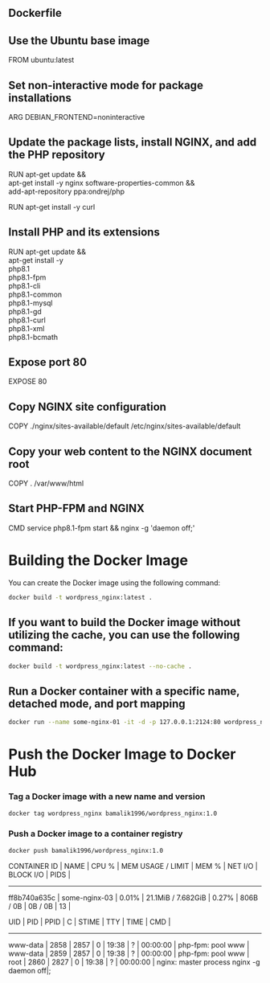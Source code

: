 

## Dockerfile


## Use the Ubuntu base image
FROM ubuntu:latest

## Set non-interactive mode for package installations

ARG DEBIAN_FRONTEND=noninteractive

## Update the package lists, install NGINX, and add the PHP repository
RUN apt-get update && \
    apt-get install -y nginx software-properties-common && \
    add-apt-repository ppa:ondrej/php



RUN apt-get install -y curl
## Install PHP and its extensions
RUN apt-get update && \
    apt-get install -y \
    php8.1 \
    php8.1-fpm \
    php8.1-cli \
    php8.1-common \
    php8.1-mysql \
    php8.1-gd \
    php8.1-curl \
    php8.1-xml \
    php8.1-bcmath


## Expose port 80
EXPOSE 80


## Copy NGINX site configuration
COPY ./nginx/sites-available/default /etc/nginx/sites-available/default

## Copy your web content to the NGINX document root
COPY . /var/www/html

## Start PHP-FPM and NGINX

CMD service php8.1-fpm start && nginx -g 'daemon off;'


# Building the Docker Image

You can create the Docker image using the following command:

```bash
docker build -t wordpress_nginx:latest .
```


## If you want to build the Docker image without utilizing the cache, you can use the following command:
```bash
docker build -t wordpress_nginx:latest --no-cache .
```


## Run a Docker container with a specific name, detached mode, and port mapping
```bash
docker run --name some-nginx-01 -it -d -p 127.0.0.1:2124:80 wordpress_nginx:latest
```

# Push the Docker Image to Docker Hub

### Tag a Docker image with a new name and version
```bash
docker tag wordpress_nginx bamalik1996/wordpress_nginx:1.0
```

### Push a Docker image to a container registry
```bash
docker push bamalik1996/wordpress_nginx:1.0
```


CONTAINER ID  |    NAME        | CPU %   |  MEM USAGE / LIMIT   | MEM %  |  NET I/O    | BLOCK I/O  |  PIDS |
-------------   -------------    -------    -------------------   ------   -----------   ---------     -----
ff8b740a635c  | some-nginx-03  | 0.01%   |  21.1MiB / 7.682GiB  | 0.27%  |   806B / 0B |  0B / 0B   |  13   |


UID          |       PID         |        PPID       |         C          |         STIME        |       TTY        |         TIME           |     CMD                                      |
------------- ------------------- ------------------- -------------------- ---------------------- ------------------ ------------------------ ----------------------------------------------
www-data     |       2858        |        2857       |         0          |         19:38        |       ?          |         00:00:00       |     php-fpm: pool www                        |
www-data     |       2859        |        2857       |         0          |         19:38        |       ?          |         00:00:00       |     php-fpm: pool www                        |
root         |       2860        |        2827       |         0          |         19:38        |       ?          |         00:00:00       |     nginx: master process nginx -g daemon off|;
